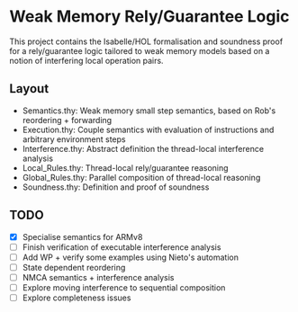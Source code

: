 # Weak Memory Rely/Guarantee Logic

This project contains the Isabelle/HOL formalisation and soundness proof for a rely/guarantee logic tailored to weak memory
models based on a notion of interfering local operation pairs.

## Layout
- Semantics.thy: Weak memory small step semantics, based on Rob's reordering + forwarding
- Execution.thy: Couple semantics with evaluation of instructions and arbitrary environment steps
- Interference.thy: Abstract definition the thread-local interference analysis
- Local_Rules.thy: Thread-local rely/guarantee reasoning
- Global_Rules.thy: Parallel composition of thread-local reasoning
- Soundness.thy: Definition and proof of soundness

## TODO
- [x] Specialise semantics for ARMv8
- [ ] Finish verification of executable interference analysis
- [ ] Add WP + verify some examples using Nieto's automation
- [ ] State dependent reordering
- [ ] NMCA semantics + interference analysis
- [ ] Explore moving interference to sequential composition
- [ ] Explore completeness issues

